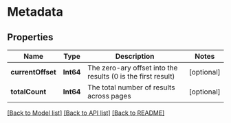 # Metadata

## Properties
Name | Type | Description | Notes
------------ | ------------- | ------------- | -------------
**currentOffset** | **Int64** | The zero-ary offset into the results (0 is the first result) | [optional] 
**totalCount** | **Int64** | The total number of results across pages | [optional] 

[[Back to Model list]](../README.md#documentation-for-models) [[Back to API list]](../README.md#documentation-for-api-endpoints) [[Back to README]](../README.md)


